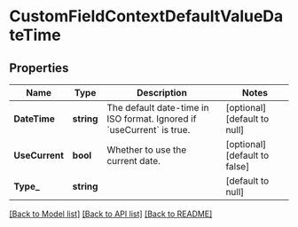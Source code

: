 # CustomFieldContextDefaultValueDateTime

## Properties
Name | Type | Description | Notes
------------ | ------------- | ------------- | -------------
**DateTime** | **string** | The default date-time in ISO format. Ignored if &#x60;useCurrent&#x60; is true. | [optional] [default to null]
**UseCurrent** | **bool** | Whether to use the current date. | [optional] [default to false]
**Type_** | **string** |  | [default to null]

[[Back to Model list]](../README.md#documentation-for-models) [[Back to API list]](../README.md#documentation-for-api-endpoints) [[Back to README]](../README.md)


